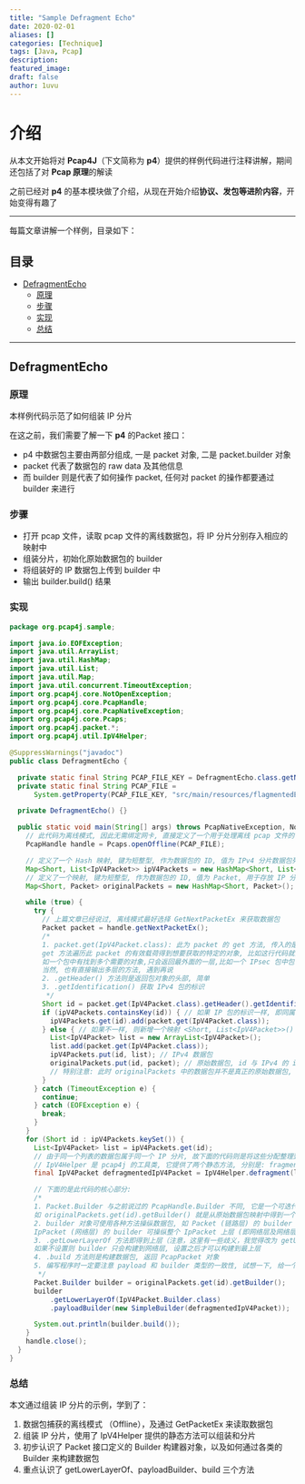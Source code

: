 ```yaml
---
title: "Sample Defragment Echo"
date: 2020-02-01
aliases: []
categories: [Technique]
tags: [Java, Pcap]
description: 
featured_image:
draft: false
author: 1uvu
---
```


介绍
======

从本文开始将对 **Pcap4J**（下文简称为 **p4**）提供的样例代码进行注释讲解，期间还包括了对 **Pcap 原理**的解读

之前已经对 **p4** 的基本模块做了介绍，从现在开始介绍**协议、发包等进阶内容**，开始变得有趣了

****

每篇文章讲解一个样例，目录如下：

目录
-----

- [DefragmentEcho](#DefragmentEcho)
    - [原理](#原理)
    - [步骤](#步骤)
    - [实现](#实现)
    - [总结](#总结)

****

DefragmentEcho
------

### 原理

本样例代码示范了如何组装 IP 分片

在这之前，我们需要了解一下 **p4** 的Packet 接口：

- p4 中数据包主要由两部分组成, 一是 packet 对象, 二是 packet.builder 对象
- packet 代表了数据包的 raw data 及其他信息
- 而 builder 则是代表了如何操作 packet, 任何对 packet 的操作都要通过 builder 来进行

### 步骤

- 打开 pcap 文件，读取 pcap 文件的离线数据包，将 IP 分片分别存入相应的映射中
- 组装分片，初始化原始数据包的 builder
- 将组装好的 IP 数据包上传到 builder 中
- 输出 builder.build() 结果

### 实现

```java
package org.pcap4j.sample;

import java.io.EOFException;
import java.util.ArrayList;
import java.util.HashMap;
import java.util.List;
import java.util.Map;
import java.util.concurrent.TimeoutException;
import org.pcap4j.core.NotOpenException;
import org.pcap4j.core.PcapHandle;
import org.pcap4j.core.PcapNativeException;
import org.pcap4j.core.Pcaps;
import org.pcap4j.packet.*;
import org.pcap4j.util.IpV4Helper;

@SuppressWarnings("javadoc")
public class DefragmentEcho {

  private static final String PCAP_FILE_KEY = DefragmentEcho.class.getName() + ".pcapFile";
  private static final String PCAP_FILE =
      System.getProperty(PCAP_FILE_KEY, "src/main/resources/flagmentedEcho.pcap");

  private DefragmentEcho() {}

  public static void main(String[] args) throws PcapNativeException, NotOpenException {
    // 此代码为离线模式, 因此无需绑定网卡, 直接定义了一个用于处理离线 pcap 文件的 handle
    PcapHandle handle = Pcaps.openOffline(PCAP_FILE);

    // 定义了一个 Hash 映射, 键为短整型, 作为数据包的 ID, 值为 IPv4 分片数据包列表 (列表那肯定是可以迭代的了)
    Map<Short, List<IpV4Packet>> ipV4Packets = new HashMap<Short, List<IpV4Packet>>();
    // 定义了一个映射, 键为短整型, 作为数据包的 ID, 值为 Packet, 用于存放 IP 分片组装完成的原始数据包
    Map<Short, Packet> originalPackets = new HashMap<Short, Packet>();

    while (true) {
      try {
        // 上篇文章已经说过, 离线模式最好选择 GetNextPacketEx 来获取数据包
        Packet packet = handle.getNextPacketEx();
        /*
        1. packet.get(IpV4Packet.class): 此为 packet 的 get 方法, 传入的是想要获取对象的类名
        get 方法遍历此 packet 的有效载荷得到想要获取的特定的对象, 比如这行代码就会获取 packet 中包含的 IPv4 类型的包
        如一个包中有找到多个需要的对象,只会返回最外面的一层,比如一个 IPsec 包中包含了两层 IPv4 包装, 那么 get 方法只会返回最外面的一层
        当然, 也有直接输出多层的方法, 遇到再说
        2. .getHeader() 方法则是返回包对象的头部, 简单
        3. .getIdentification() 获取 IPv4 包的标识
         */
        Short id = packet.get(IpV4Packet.class).getHeader().getIdentification();
        if (ipV4Packets.containsKey(id)) { // 如果 IP 包的标识一样, 即同属于一个 IP 分片, 则直接添加到同一个列表中
          ipV4Packets.get(id).add(packet.get(IpV4Packet.class));
        } else { // 如果不一样, 则新增一个映射 <Short, List<IpV4Packet>>()
          List<IpV4Packet> list = new ArrayList<IpV4Packet>();
          list.add(packet.get(IpV4Packet.class));
          ipV4Packets.put(id, list); // IPv4 数据包
          originalPackets.put(id, packet); // 原始数据包, id 与 IPv4 的 id 一样
          // 特别注意: 此时 originalPackets 中的数据包并不是真正的原始数据包, 而是 IP 分片的<b>第一个<b/>
        }
      } catch (TimeoutException e) {
        continue;
      } catch (EOFException e) {
        break;
      }
    }
    for (Short id : ipV4Packets.keySet()) {
      List<IpV4Packet> list = ipV4Packets.get(id);
      // 由于同一个列表的数据包属于同一个 IP 分片, 故下面的代码则是将这些分配整理到一起
      // IpV4Helper 是 pcap4j 的工具类, 它提供了两个静态方法, 分别是: fragment 和 defragment, 即分片与组装
      final IpV4Packet defragmentedIpV4Packet = IpV4Helper.defragment(list);

      // 下面的是此代码的核心部分:
      /*
      1. Packet.Builder 与之前说过的 PcapHandle.Builder 不同, 它是一个可迭代的构建器对象, 此构建器用来构建和操纵包含在此数据包中的各种协议的包对象
      如 originalPackets.get(id).getBuilder() 就是从原始数据包映射中得到一个数据包, 并使用 .getBuilder() 方法得到此数据包的构建器
      2. builder 对象可使用各种方法操纵数据包, 如 Packet (链路层) 的 builder 可操纵整个 Packet 上层 (即链路层及链路层之上)的数据包, 而
      IpPacket (网络层) 的 builder 可操纵整个 IpPacket 上层 (即网络层及网络层之上)的数据包
      3. .getLowerLayerOf 方法即得到上层（注意，这里有一些歧义，我觉得改为 getUpperLayer 更好）的具体协议的构建器, 再使用 .payloadBuilder 方法将传入的 builder 上传或是设置到 builder 中
      如果不设置则 builder 只会构建到网络层, 设置之后才可以构建到最上层
      4. .build 方法则是构建数据包, 返回 PcapPacket 对象
      5. 编写程序时一定要注意 payload 和 builder 类型的一致性, 试想一下, 给一个 IpV4 构建器 payload 一个 Icmp 的构建器肯定是不行的
       */
      Packet.Builder builder = originalPackets.get(id).getBuilder();
      builder
          .getLowerLayerOf(IpV4Packet.Builder.class)
          .payloadBuilder(new SimpleBuilder(defragmentedIpV4Packet));

      System.out.println(builder.build());
    }
    handle.close();
  }
}

```



### 总结

本文通过组装 IP 分片的示例，学到了：

1. 数据包捕获的离线模式 （Offline），及通过 GetPacketEx 来读取数据包
2. 组装 IP 分片，使用了 IpV4Helper 提供的静态方法可以组装和分片
3. 初步认识了 Packet 接口定义的 Builder 构建器对象，以及如何通过各类的 Builder 来构建数据包
4. 重点认识了 getLowerLayerOf、payloadBuilder、build 三个方法